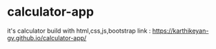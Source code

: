 # calculator-app
it's calculator build with html,css,js,bootstrap
link :  https://karthikeyan-gv.github.io/calculator-app/
